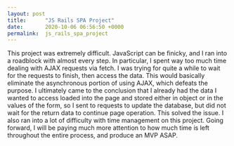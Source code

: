 ```yaml
---
layout: post
title:      "JS Rails SPA Project"
date:       2020-10-06 06:56:50 +0000
permalink:  js_rails_spa_project
---
```



This project was extremely difficult. JavaScript can be finicky, and I ran into a roadblock with almost every step. In particular, I spent way too much time dealing with AJAX requests via fetch. I was trying for quite a while to wait for the requests to finish, then access the data. This would basically eliminate the asynchronous portion of using AJAX, which defeats the purpose. I ultimately came to the conclusion that I already had the data I wanted to access loaded into the page and stored either in object or in the values of the form, so I sent to requests to update the database, but did not wait for the return data to continue page operation.  This solved the issue.  I also ran into a lot of difficulty with time management on this project. Going forward, I will be paying much more attention to how much time is left throughout the entire process, and produce an MVP ASAP.
